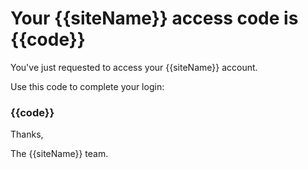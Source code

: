 # Your {{siteName}} access code is {{code}}

You've just requested to access your {{siteName}} account.

Use this code to complete your login:

### {{code}}

Thanks,

The {{siteName}} team.
